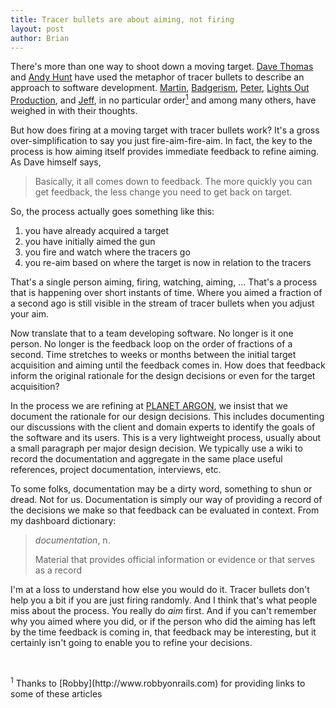 ```yaml
--- 
title: Tracer bullets are about aiming, not firing
layout: post
author: Brian
---
```

There's more than one way to shoot down a moving target. [Dave Thomas](http://blogs.pragprog.com/cgi-bin/pragdave.cgi) and [Andy Hunt](http://www.toolshed.com/blog/) have used the metaphor of tracer bullets to describe an approach to software development. [Martin](http://martin.ankerl.org/2006/03/03/tracer-bullet-development-versus-extreme-programming/), [Badgerism](http://www.badgerism.com/archives/2005/11/21/ship-it-chapter-3-pragmatic-project-techniques-2/), [Peter](http://www.pbell.com/index.cfm/2006/7/9/Ready-Fire-Aim), [Lights Out Production](http://www.lightsoutproduction.com/index.php?option=com_content&task=view&id=32&Itemid=71), and [Jeff](http://www.codinghorror.com/blog/archives/000256.html), in no particular order<a href="#sub1"><sup>1</sup></a> and among many others, have weighed in with their thoughts.

But how does firing at a moving target with tracer bullets work? It's a gross over-simplification to say you just fire-aim-fire-aim. In fact, the key to the process is how aiming itself provides immediate feedback to refine aiming. As Dave himself says,

> Basically, it all comes down to feedback. The more quickly you can get feedback, the less change you need to get back on target.

So, the process actually goes something like this:

1. you have already acquired a target
2. you have initially aimed the gun
3. you fire and watch where the tracers go
4. you re-aim based on where the target is now in relation to the tracers

That's a single person aiming, firing, watching, aiming, ... That's a process that is happening over short instants of time. Where you aimed a fraction of a second ago is still visible in the stream of tracer bullets when you adjust your aim.

Now translate that to a team developing software. No longer is it one person. No longer is the feedback loop on the order of fractions of a second. Time stretches to weeks or months between the initial target acquisition and aiming until the feedback comes in. How does that feedback inform the original rationale for the design decisions or even for the target acquisition?

In the process we are refining at [PLANET ARGON](http://www.planetargon.com), we insist that we document the rationale for our design decisions. This includes documenting our discussions with the client and domain experts to identify the goals of the software and its users. This is a very lightweight process, usually about a small paragraph per major design decision. We typically use a wiki to record the documentation and aggregate in the same place useful references, project documentation, interviews, etc.

To some folks, documentation may be a dirty word, something to shun or dread. Not for us. Documentation is simply our way of providing a record of the decisions we make so that feedback can be evaluated in context. From my dashboard dictionary:

> _documentation_, n.
>
> Material that provides official information or evidence or that serves as a record

I'm at a loss to understand how else you would do it. Tracer bullets don't help you a bit if you are just firing randomly. And I think that's what people miss about the process. You really do _aim_ first. And if you can't remember why you aimed where you did, or if the person who did the aiming  has left by the time feedback is coming in, that feedback may be interesting, but it certainly isn't going to enable you to refine your decisions.

<p>&nbsp;</p>
<a name="sup1"><sup>1</sup></a> Thanks to [Robby](http://www.robbyonrails.com) for providing links to some of these articles
